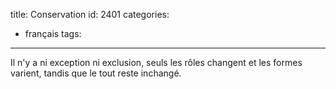 title: Conservation
id: 2401
categories:
  - français
tags:
---

Il n'y a ni exception ni exclusion, 
seuls les rôles changent et les formes varient, 
tandis que le tout reste inchangé.